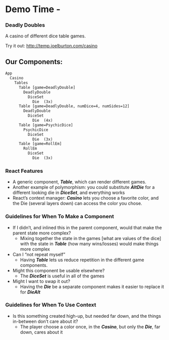 # Demo Time -

### Deadly Doubles
A casino of different dice table games.

Try it out: http://temp.joelburton.com/casino

## Our Components:

```txt
App
  Casino
    Tables
      Table [game=DeadlyDouble]
        DeadlyDouble
          DiceSet
            Die  (3x)
      Table [game=DeadlyDouble, numDice=4, numSides=12]
        DeadlyDouble
          DiceSet
            Die  (4x)
      Table [game=PsychicDice]
        PsychicDice
          DiceSet
            Die  (3x)
      Table [game=RollEm]
        RollEm
          DiceSet
            Die  (3x)
```

### React Features
- A generic component, ***Table***, which can render different games.
- Another example of polymorphism: you could substitute ***AltDie*** for a different looking die in ***DiceSet***, and everything works
- React’s context manager: ***Casino*** lets you choose a favorite color, and the Die (several layers down) can access the color you chose.

### Guidelines for When To Make a Component
- If I didn’t, and inlined this in the parent component, would that make the parent state more complex?
    - Mixing together the state in the games [what are values of the dice] with the state in ***Table*** (how many wins/losses) would make things more complex
- Can I “not repeat myself”
    - Having ***Table*** lets us reduce repetition in the different game components.
- Might this component be usable elsewhere?
    - The ***DiceSet*** is useful in all of the games
- Might I want to swap it out?
    - Having the ***Die*** be a separate component makes it easier to replace it for ***DieAlt***

### Guidelines for When To Use Context
- Is this something created high-up, but needed far down, and the things in-between don’t care about it?
    - The player choose a color once, in the ***Casino***, but only the ***Die***, far down, cares about it
